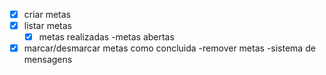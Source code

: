 - [x] criar metas
- [x] listar metas
    - [x] metas realizadas
    -metas abertas
- [x] marcar/desmarcar metas como concluida
-remover metas
-sistema de mensagens